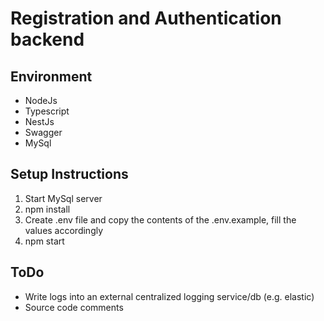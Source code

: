 # Registration and Authentication backend

## Environment
- NodeJs
- Typescript
- NestJs
- Swagger
- MySql

## Setup Instructions
1. Start MySql server
2. npm install
3. Create .env file and copy the contents of the .env.example, fill the values accordingly
4. npm start

## ToDo
- Write logs into an external centralized logging service/db (e.g. elastic)
- Source code comments
